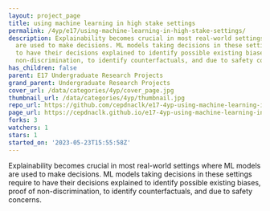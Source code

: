```yaml
---
layout: project_page
title: using machine learning in high stake settings
permalink: /4yp/e17/using-machine-learning-in-high-stake-settings/
description: Explainability becomes crucial in most real-world settings where ML models
  are used to make decisions. ML models taking decisions in these settings require
  to have their decisions explained to identify possible existing biases, proof of
  non-discrimination, to identify counterfactuals, and due to safety concerns.
has_children: false
parent: E17 Undergraduate Research Projects
grand_parent: Undergraduate Research Projects
cover_url: /data/categories/4yp/cover_page.jpg
thumbnail_url: /data/categories/4yp/thumbnail.jpg
repo_url: https://github.com/cepdnaclk/e17-4yp-using-machine-learning-in-high-stake-settings
page_url: https://cepdnaclk.github.io/e17-4yp-using-machine-learning-in-high-stake-settings
forks: 3
watchers: 1
stars: 1
started_on: '2023-05-23T15:55:58Z'
---
```


Explainability becomes crucial in most real-world settings where ML models are used to make decisions. ML models taking decisions in these settings require to have their decisions explained to identify possible existing biases, proof of non-discrimination, to identify counterfactuals, and due to safety concerns.